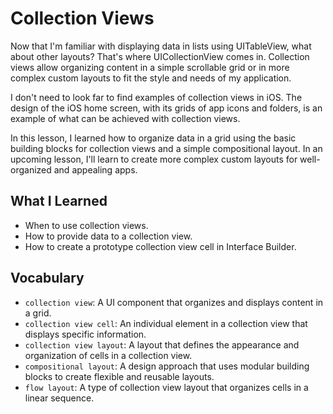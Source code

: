 # Collection Views

Now that I'm familiar with displaying data in lists using UITableView, what about other layouts? That's where UICollectionView comes in. Collection views allow organizing content in a simple scrollable grid or in more complex custom layouts to fit the style and needs of my application.

I don't need to look far to find examples of collection views in iOS. The design of the iOS home screen, with its grids of app icons and folders, is an example of what can be achieved with collection views.

In this lesson, I learned how to organize data in a grid using the basic building blocks for collection views and a simple compositional layout. In an upcoming lesson, I'll learn to create more complex custom layouts for well-organized and appealing apps.

## What I Learned
- When to use collection views.
- How to provide data to a collection view.
- How to create a prototype collection view cell in Interface Builder.

## Vocabulary
- `collection view`: A UI component that organizes and displays content in a grid.
- `collection view cell`: An individual element in a collection view that displays specific information.
- `collection view layout`: A layout that defines the appearance and organization of cells in a collection view.
- `compositional layout`: A design approach that uses modular building blocks to create flexible and reusable layouts.
- `flow layout`: A type of collection view layout that organizes cells in a linear sequence.

